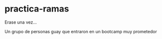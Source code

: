 # practica-ramas

Erase una vez...

Un grupo de personas guay que entraron en
un bootcamp muy prometedor
